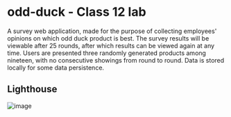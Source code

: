 # odd-duck - Class 12 lab

A survey web application, made for the purpose of collecting employees' opinions on which odd duck product is best. The survey results will be viewable after 25 rounds, after which results can be viewed again at any time. Users are presented three randomly generated products among nineteen, with no consecutive showings from round to round. Data is stored locally for some data persistence. 

## Lighthouse

![image](https://github.com/Bradley-Hower/odd-duck/assets/139923955/ba7b03c4-5e65-4db6-bdc6-9f6c83b03402)
